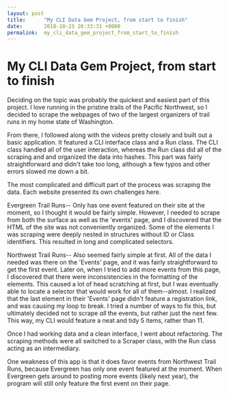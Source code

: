 ```yaml
---
layout: post
title:      "My CLI Data Gem Project, from start to finish"
date:       2018-10-23 20:33:31 +0000
permalink:  my_cli_data_gem_project_from_start_to_finish
---
```



# My CLI Data Gem Project, from start to finish

Deciding on the topic was probably the quickest and easiest part of this project.  I love running in the pristine trails of the Pacific Northwest, so I decided to scrape the webpages of two of the largest organizers of trail runs in my home state of Washington.

From there, I followed along with the videos pretty closely and built out a basic application.  It featured a CLI interface class and a Run class.  The CLI class handled all of the user interaction, whereas the Run class did all of the scraping and and organized the data into hashes.  This part was fairly straightforward and didn't take too long, although a few typos and other errors slowed me down a bit.

The most complicated and difficult part of the process was scraping the data.  Each website presented its own challenges here. 

Evergreen Trail Runs--
Only has one event featured on their site at the moment, so I thought it would be fairly simple.  However, I needed to scrape from both the surface as well as the 'events' page, and I discovered that the HTML of the site was not conveniently organized.  Some of the elements I was scraping were deeply nested in structures without ID or Class identifiers.  This resulted in long and complicated selectors.

Northwest Trail Runs--
Also seemed fairly simple at first.  All of the data I needed was there on the 'Events' page, and it was fairly straightforward to get the first event.  Later on, when I tried to add more events from this page, I discovered that there were inconsistencies in the formatting of the elements.  This caused a lot of head scratching at first, but I was eventually able to locate a selector that would work for all of them--almost.  I realized that the last element in their 'Events' page didn't feature a registration link, and was causing my loop to break.  I tried a number of ways to fix this, but ultimately decided not to scrape *all*  the events, but rather just the next few.  This way, my CLI would feature a neat and tidy 5 items, rather than 11.   

Once I had working data and a clean interface, I went about refactoring.  The scraping methods were all switched to a Scraper class, with the Run class acting as an intermediary.

One weakness of this app is that it does favor events from Northwest Trail Runs, because Evergreen has only one event featured at the moment.  When Evergreen gets around to posting more events (likely next year), the program will still only feature the first event on their page.








